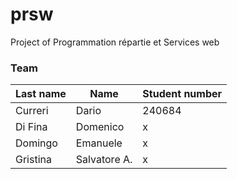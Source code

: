 # prsw
Project of Programmation répartie et Services web

### Team

| Last name   | Name       | Student number |
|-----------|------------|-----------|
| Curreri     | Dario  |  240684  |
| Di Fina   | Domenico      |  x  |
| Domingo   | Emanuele   |  x  |
| Gristina  | Salvatore A.  |   x        |
